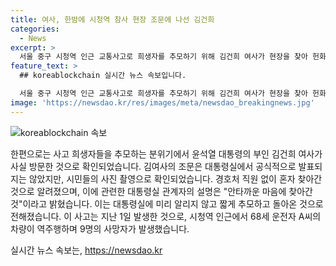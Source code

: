 ```yaml
---
title: 여사, 한밤에 시청역 참사 현장 조문에 나선 김건희
categories:
  - News
excerpt: >
  서울 중구 시청역 인근 교통사고로 희생자를 추모하기 위해 김건희 여사가 현장을 찾아 헌화했다. 이에 대통령실은 공식 자료를 배포하지 않았지만, 시민이 사진을 찍으면서 이를 알렸다. 경호처 직원 없이 현장을 찾은 김 여사는 안타까운 마음으로 방문했고, 대통령실에도 알리지 않고 짧게 추모만 하고 돌아왔다고 전했다. 지난 1일 발생한 교통사고는 68세 운전자 A씨가 몰던 승용차가 역주행하며 인도로 돌진해 9명이 사망한 사건이었다.
feature_text: >
  ## koreablockchain 실시간 뉴스 속보입니다.

  서울 중구 시청역 인근 교통사고로 희생자를 추모하기 위해 김건희 여사가 현장을 찾아 헌화했다. 이에 대통령실은 공식 자료를 배포하지 않았지만, 시민이 사진을 찍으면서 이를 알렸다. 경호처 직원 없이 현장을 찾은 김 여사는 안타까운 마음으로 방문했고, 대통령실에도 알리지 않고 짧게 추모만 하고 돌아왔다고 전했다. 지난 1일 발생한 교통사고는 68세 운전자 A씨가 몰던 승용차가 역주행하며 인도로 돌진해 9명이 사망한 사건이었다.
image: 'https://newsdao.kr/res/images/meta/newsdao_breakingnews.jpg'
---
```


<p><img src="https://newsdao.kr/res/images/meta/newsdao_breakingnews.jpg" alt="koreablockchain 속보" /></p>

<p>한편으로는 사고 희생자들을 추모하는 분위기에서 윤석열 대통령의 부인 김건희 여사가 사실 방문한 것으로 확인되었습니다. 김여사의 조문은 대통령실에서 공식적으로 발표되지는 않았지만, 시민들의 사진 촬영으로 확인되었습니다. 경호처 직원 없이 혼자 찾아간 것으로 알려졌으며, 이에 관련한 대통령실 관계자의 설명은 "안타까운 마음에 찾아간 것"이라고 밝혔습니다. 이는 대통령실에 미리 알리지 않고 짧게 추모하고 돌아온 것으로 전해졌습니다. 이 사고는 지난 1일 발생한 것으로, 시청역 인근에서 68세 운전자 A씨의 차량이 역주행하며 9명의 사망자가 발생했습니다.</p>
실시간 뉴스 속보는, <a href="https://newsdao.kr" rel="dofollow">https://newsdao.kr</a>


